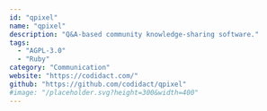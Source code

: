 ```yaml
---
id: "qpixel"
name: "qpixel"
description: "Q&A-based community knowledge-sharing software."
tags:
  - "AGPL-3.0"
  - "Ruby"
category: "Communication"
website: "https://codidact.com/"
github: "https://github.com/codidact/qpixel"
#image: "/placeholder.svg?height=300&width=400"
---
```


